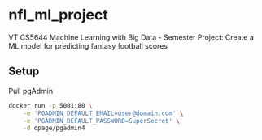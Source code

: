 # nfl_ml_project
VT CS5644 Machine Learning with Big Data - Semester Project: Create a ML model for predicting fantasy football scores

## Setup

Pull pgAdmin
```bash
docker run -p 5001:80 \
    -e 'PGADMIN_DEFAULT_EMAIL=user@domain.com' \
    -e 'PGADMIN_DEFAULT_PASSWORD=SuperSecret' \
    -d dpage/pgadmin4
```
